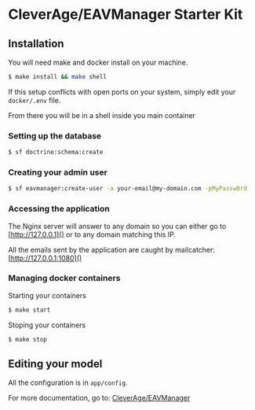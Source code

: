 CleverAge/EAVManager Starter Kit
================================

## Installation

You will need make and docker install on your machine.

````bash
$ make install && make shell
````

If this setup conflicts with open ports on your system, simply edit your ````docker/.env```` file.

From there you will be in a shell inside you main container

### Setting up the database

````bash
$ sf doctrine:schema:create
````

### Creating your admin user

````bash
$ sf eavmanager:create-user -a your-email@my-domain.com -pMyPassw0rd
````

### Accessing the application

The Nginx server will answer to any domain so you can either go to [http://127.0.0.1]() or to any domain matching this IP.

All the emails sent by the application are caught by mailcatcher: [http://127.0.0.1:1080]()

### Managing docker containers

Starting your containers

````bash
$ make start
````

Stoping your containers

````bash
$ make stop
````


## Editing your model

All the configuration is in ````app/config````.

For more documentation, go to: [CleverAge/EAVManager](https://github.com/cleverage/eav-manager)
